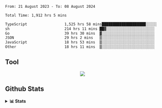 <!--START_SECTION:waka-->

```txt
From: 21 August 2023 - To: 08 August 2024

Total Time: 1,912 hrs 5 mins

TypeScript                 1,525 hrs 58 mins████████████████████░░░░░   79.81 %
sh                         214 hrs 11 mins ██▓░░░░░░░░░░░░░░░░░░░░░░   11.20 %
Go                         39 hrs 30 mins  ▓░░░░░░░░░░░░░░░░░░░░░░░░   02.07 %
JSON                       29 hrs 2 mins   ▒░░░░░░░░░░░░░░░░░░░░░░░░   01.52 %
JavaScript                 18 hrs 53 mins  ▒░░░░░░░░░░░░░░░░░░░░░░░░   00.99 %
Other                      18 hrs 11 mins  ▒░░░░░░░░░░░░░░░░░░░░░░░░   00.95 %
```

<!--END_SECTION:waka-->

## Tool
<p align="center">
  <a href="https://github.com/chaninlaw">
    <img src="https://skillicons.dev/icons?i=js,typescript,express,nodejs,react,next,postgres,mongodb,html,css,styledcomponents,tailwind,materialui,figma,git,github&perline=8" />
  </a>
</p>

## Github Stats
<details close>
  <summary><b>📊 Stats</b></summary>
  <div align = "center">
    
<picture>
  <source
    srcset="https://github-readme-stats.vercel.app/api?username=chaninlaw&show_icons=true&theme=dark"
    media="(prefers-color-scheme: dark)"
  />
  <source
    srcset="https://github-readme-stats.vercel.app/api?username=chaninlaw&show_icons=true"
    media="(prefers-color-scheme: light), (prefers-color-scheme: no-preference)"
  />
  <img src="https://github-readme-stats.vercel.app/api?username=chaninlaw&show_icons=true" />
</picture>
    
<picture>
  <source
    srcset="https://github-readme-stats.vercel.app/api/top-langs/?username=chaninlaw&layout=donut&theme=dark"
    media="(prefers-color-scheme: dark)"
  />
  <source
    srcset="https://github-readme-stats.vercel.app/api/top-langs/?username=chaninlaw&layout=donut"
    media="(prefers-color-scheme: light), (prefers-color-scheme: no-preference)"
  />
  <img src="https://github-readme-stats.vercel.app/api/top-langs/?username=chaninlaw&layout=donut" />
</picture>
    
  </div>
  
</details>

